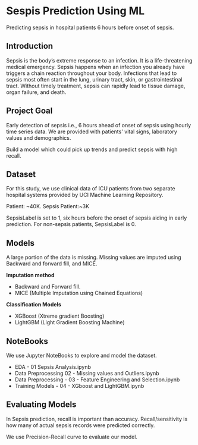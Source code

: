 
# Sespis Prediction Using ML

Predicting sepsis in hospital patients 6 hours before onset of sepsis.

## Introduction
Sepsis is the body’s extreme response to an infection. It is a life-threatening medical emergency.  Sepsis happens when an infection you already have triggers a chain reaction throughout your body.  Infections that lead to sepsis most often start in the lung, urinary tract, skin, or gastrointestinal tract. Without timely treatment, sepsis can rapidly lead to tissue damage, organ failure, and death.


## Project Goal
Early detection of sepsis i.e., 6 hours ahead of onset of sepsis using hourly time series data. We are provided with patients' vital signs, laboratory values and demographics.

Build a model which could pick up trends and predict sepsis with high recall.


## Dataset
For this study, we use clinical data of ICU patients from two separate hospital systems provided by UCI Machine Learning Repository.

Patient: ~40K. 
Sepsis Patient:~3K

SepsisLabel is set to 1, six hours before the onset of sepsis aiding in early prediction. For non-sepsis patients, SepsisLabel is 0.



## Models
A large portion of the data is missing. Missing values are imputed using Backward and forward fill, and MICE.

**Imputation method**
* Backward and Forward fill.
* MICE (Multiple Imputation using Chained Equations)

**Classification Models**
* XGBoost (Xtreme gradient Boosting)
* LightGBM (Light Gradient Boosting Machine)

## NoteBooks
We use Jupyter NoteBooks to explore and model the dataset.

* EDA - 01 Sepsis Analysis.ipynb
* Data Preprocessing 02 - Missing values and Outliers.ipynb
* Data Preprocessing - 03 - Feature Engineering and Selection.ipynb
* Training Models - 04 - XGboost and LightGBM.ipynb


## Evaluating Models

In Sepsis prediction, recall is important than accuracy. Recall/sensitivity is how many of actual sepsis records were predicted correctly.

We use Precision-Recall curve to evaluate our model.

